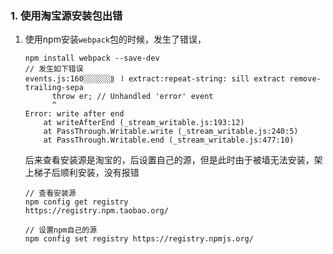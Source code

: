 ### 1. 使用淘宝源安装包出错

1. 使用npm安装`webpack`包的时候，发生了错误，

   ```
   npm install webpack --save-dev
   // 发生如下错误
   events.js:160░░░░░░⸩ ⠸ extract:repeat-string: sill extract remove-trailing-sepa
         throw er; // Unhandled 'error' event
         ^
   Error: write after end
       at writeAfterEnd (_stream_writable.js:193:12)
       at PassThrough.Writable.write (_stream_writable.js:240:5)
       at PassThrough.Writable.end (_stream_writable.js:477:10)
   ```

   后来查看安装源是淘宝的，后设置自己的源，但是此时由于被墙无法安装，架上梯子后顺利安装，没有报错

   ```
   // 查看安装源
   npm config get registry 	
   https://registry.npm.taobao.org/

   // 设置npm自己的源
   npm config set registry https://registry.npmjs.org/
   ```

   ​